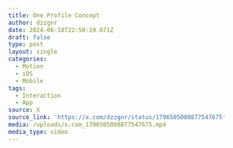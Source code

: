 ```yaml
---
title: One Profile Concept
author: dzzgnr
date: 2024-06-18T22:50:19.671Z
draft: false
type: post
layout: single
categories:
  - Motion
  - iOS
  - Mobile
tags:
  - Interaction
  - App
source: X
source_link: 'https://x.com/dzzgnr/status/1796505008877547675'
media: /uploads/x.com_1796505008877547675.mp4
media_type: video
---
```


